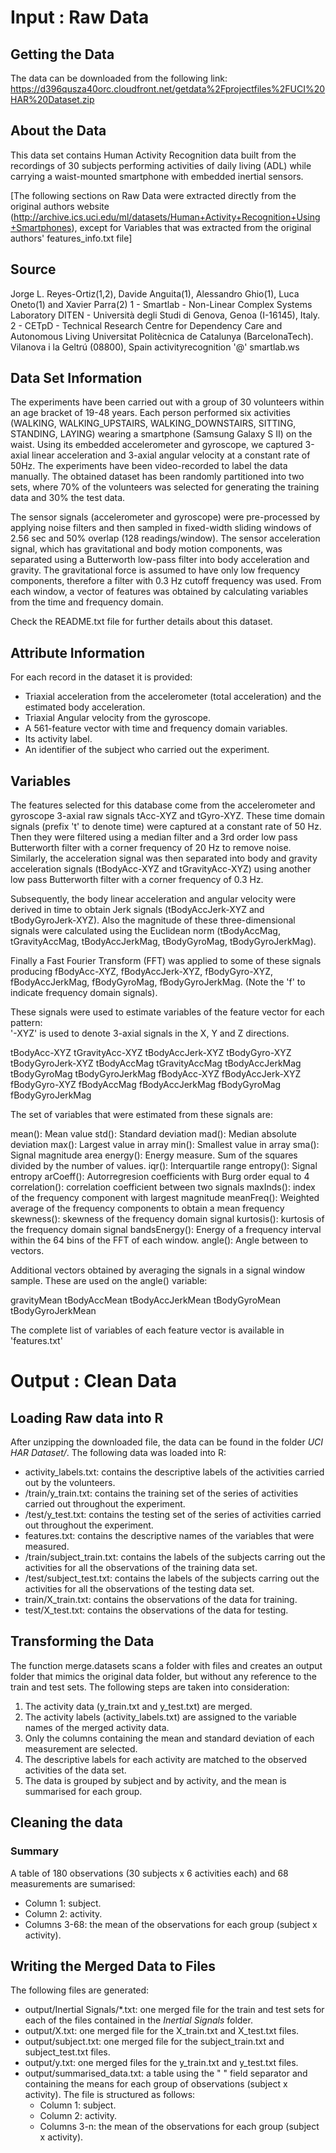 # Input : Raw Data

## Getting the Data
The data can be downloaded from the following link: https://d396qusza40orc.cloudfront.net/getdata%2Fprojectfiles%2FUCI%20HAR%20Dataset.zip

## About the Data
This data set contains Human Activity Recognition data built from the recordings of 30 subjects performing activities of daily living (ADL) while carrying a waist-mounted smartphone with embedded inertial sensors.

[The following sections on Raw Data were extracted directly from the original authors website (http://archive.ics.uci.edu/ml/datasets/Human+Activity+Recognition+Using+Smartphones), except for Variables that was extracted from the original authors' features_info.txt file]

## Source
Jorge L. Reyes-Ortiz(1,2), Davide Anguita(1), Alessandro Ghio(1), Luca Oneto(1) and Xavier Parra(2)
1 - Smartlab - Non-Linear Complex Systems Laboratory
DITEN - Università degli Studi di Genova, Genoa (I-16145), Italy. 
2 - CETpD - Technical Research Centre for Dependency Care and Autonomous Living
Universitat Politècnica de Catalunya (BarcelonaTech). Vilanova i la Geltrú (08800), Spain
activityrecognition '@' smartlab.ws

## Data Set Information
The experiments have been carried out with a group of 30 volunteers within an age bracket of 19-48 years. Each person performed six activities (WALKING, WALKING_UPSTAIRS, WALKING_DOWNSTAIRS, SITTING, STANDING, LAYING) wearing a smartphone (Samsung Galaxy S II) on the waist. Using its embedded accelerometer and gyroscope, we captured 3-axial linear acceleration and 3-axial angular velocity at a constant rate of 50Hz. The experiments have been video-recorded to label the data manually. The obtained dataset has been randomly partitioned into two sets, where 70% of the volunteers was selected for generating the training data and 30% the test data. 

The sensor signals (accelerometer and gyroscope) were pre-processed by applying noise filters and then sampled in fixed-width sliding windows of 2.56 sec and 50% overlap (128 readings/window). The sensor acceleration signal, which has gravitational and body motion components, was separated using a Butterworth low-pass filter into body acceleration and gravity. The gravitational force is assumed to have only low frequency components, therefore a filter with 0.3 Hz cutoff frequency was used. From each window, a vector of features was obtained by calculating variables from the time and frequency domain.

Check the README.txt file for further details about this dataset. 

## Attribute Information
For each record in the dataset it is provided: 
- Triaxial acceleration from the accelerometer (total acceleration) and the estimated body acceleration. 
- Triaxial Angular velocity from the gyroscope. 
- A 561-feature vector with time and frequency domain variables. 
- Its activity label. 
- An identifier of the subject who carried out the experiment.

## Variables
The features selected for this database come from the accelerometer and gyroscope 3-axial raw signals tAcc-XYZ and tGyro-XYZ. These time domain signals (prefix 't' to denote time) were captured at a constant rate of 50 Hz. Then they were filtered using a median filter and a 3rd order low pass Butterworth filter with a corner frequency of 20 Hz to remove noise. Similarly, the acceleration signal was then separated into body and gravity acceleration signals (tBodyAcc-XYZ and tGravityAcc-XYZ) using another low pass Butterworth filter with a corner frequency of 0.3 Hz. 

Subsequently, the body linear acceleration and angular velocity were derived in time to obtain Jerk signals (tBodyAccJerk-XYZ and tBodyGyroJerk-XYZ). Also the magnitude of these three-dimensional signals were calculated using the Euclidean norm (tBodyAccMag, tGravityAccMag, tBodyAccJerkMag, tBodyGyroMag, tBodyGyroJerkMag). 

Finally a Fast Fourier Transform (FFT) was applied to some of these signals producing fBodyAcc-XYZ, fBodyAccJerk-XYZ, fBodyGyro-XYZ, fBodyAccJerkMag, fBodyGyroMag, fBodyGyroJerkMag. (Note the 'f' to indicate frequency domain signals). 

These signals were used to estimate variables of the feature vector for each pattern:  
'-XYZ' is used to denote 3-axial signals in the X, Y and Z directions.

tBodyAcc-XYZ
tGravityAcc-XYZ
tBodyAccJerk-XYZ
tBodyGyro-XYZ
tBodyGyroJerk-XYZ
tBodyAccMag
tGravityAccMag
tBodyAccJerkMag
tBodyGyroMag
tBodyGyroJerkMag
fBodyAcc-XYZ
fBodyAccJerk-XYZ
fBodyGyro-XYZ
fBodyAccMag
fBodyAccJerkMag
fBodyGyroMag
fBodyGyroJerkMag

The set of variables that were estimated from these signals are: 

mean(): Mean value
std(): Standard deviation
mad(): Median absolute deviation 
max(): Largest value in array
min(): Smallest value in array
sma(): Signal magnitude area
energy(): Energy measure. Sum of the squares divided by the number of values. 
iqr(): Interquartile range 
entropy(): Signal entropy
arCoeff(): Autorregresion coefficients with Burg order equal to 4
correlation(): correlation coefficient between two signals
maxInds(): index of the frequency component with largest magnitude
meanFreq(): Weighted average of the frequency components to obtain a mean frequency
skewness(): skewness of the frequency domain signal 
kurtosis(): kurtosis of the frequency domain signal 
bandsEnergy(): Energy of a frequency interval within the 64 bins of the FFT of each window.
angle(): Angle between to vectors.

Additional vectors obtained by averaging the signals in a signal window sample. These are used on the angle() variable:

gravityMean
tBodyAccMean
tBodyAccJerkMean
tBodyGyroMean
tBodyGyroJerkMean

The complete list of variables of each feature vector is available in 'features.txt'

# Output : Clean Data

## Loading Raw data into R
After unzipping the downloaded file, the data can be found in the folder *UCI HAR Dataset/*. The following data was loaded into R:
* activity_labels.txt: contains the descriptive labels of the activities carried out by the volunteers.
* /train/y_train.txt: contains the training set of the series of activities carried out throughout the experiment.
* /test/y_test.txt: contains the testing set of the series of activities carried out throughout the experiment.
* features.txt: contains the descriptive names of the variables that were measured.
* /train/subject_train.txt: contains the labels of the subjects carring out the activities for all the observations of the training data set.
* /test/subject_test.txt: contains the labels of the subjects carring out the activities for all the observations of the testing data set.
* train/X_train.txt: contains the observations of the data for training.
* test/X_test.txt: contains the observations of the data for testing.

## Transforming the Data
The function merge.datasets scans a folder with files and creates an output folder that mimics the original data folder, but without any reference to the train and test sets. The following steps are taken into consideration:
1. The activity data (y_train.txt and y_test.txt) are merged.
1. The activity labels (activity_labels.txt) are assigned to the variable names of the merged activity data.
1. Only the columns containing the mean and standard deviation of each measurement are selected.
1. The descriptive labels for each activity are matched to the observed activities of the data set.
1. The data is grouped by subject and by activity, and the mean is summarised for each group.

## Cleaning the data

### Summary
A table of 180 observations (30 subjects x 6 activities each) and 68 measurements are sumarised:
* Column 1: subject.
* Column 2: activity.
* Columns 3-68: the mean of the observations for each group (subject x activity).

## Writing the Merged Data to Files
The following files are generated:
* output/Inertial Signals/*.txt: one merged file for the train and test sets for each of the files contained in the *Inertial Signals* folder.
* output/X.txt: one merged file for the X_train.txt and X_test.txt files.
* output/subject.txt: one merged file for the subject_train.txt and subject_test.txt files.
* output/y.txt: one merged files for the y_train.txt and y_test.txt files.
* output/summarised_data.txt: a table using the " " field separator and containing the means for each group of observations (subject x activity). The file is structured as follows:
    * Column 1: subject.
    * Column 2: activity.
    * Columns 3-n: the mean of the observations for each group (subject x activity).
